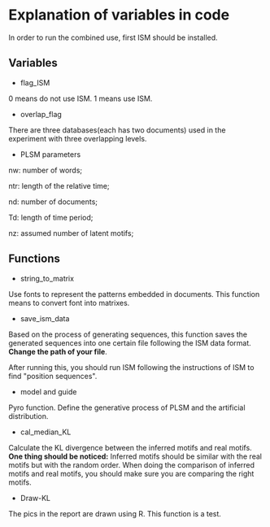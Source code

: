 # Explanation of variables in code

In order to run the combined use, first ISM should be installed. 



## Variables

- flag_ISM

0 means do not use ISM. 1 means use ISM.

- overlap_flag

There are three databases(each has two documents) used in the experiment with three overlapping levels.

- PLSM parameters

nw: number of words;

ntr: length of the relative time;

nd: number of documents;

Td: length of time period;

nz: assumed number of latent motifs;



## Functions

- string_to_matrix

Use fonts to represent the patterns embedded in documents. This function means to convert font into matrixes.

- save_ism_data

Based on the process of generating sequences, this function saves the generated sequences into one certain file following the ISM data format. **Change the path of your file**. 

After running this, you should run ISM following the instructions of ISM to find "position sequences". 

- model and guide

Pyro function. Define the generative process of PLSM and the artificial distribution. 

- cal_median_KL

Calculate the KL divergence between the inferred motifs and real motifs. **One thing should be noticed:** Inferred motifs should be similar with the real motifs but with the random order. When doing the comparison of inferred motifs and real motifs, you should make sure you are comparing the right motifs.

- Draw-KL

The pics in the report are drawn using R. This function is a test.